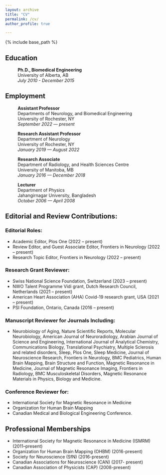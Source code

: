 ```yaml
---
layout: archive
title: "CV"
permalink: /cv/
author_profile: true

---
```


 {% include base_path %}

## Education

<p style="margin-left: 40px"><b>Ph.D., Biomedical Engineering</b>
<br>University of Alberta, AB
<br><i>July 2010 - December 2015</i></p>

## Employment

<p style="margin-left: 40px"><b>Assistant Professor</b>
<br>Departments of Neurology, and Biomedical Engineering
<br>University of Rochester, NY
<br><i>September 2022 — present</i></p>

<p style="margin-left: 40px"><b>Research Assistant Professor</b>
<br>Department of Neurology
<br>University of Rochester, NY
<br><i>January 2019 — August 2022</i></p>

<p style="margin-left: 40px"><b>Research Associate</b>
<br>Department of Radiology, and Health Sciences Centre
<br>University of Manitoba, MB
<br><i>January 2016 — December 2018</i></p>

<p style="margin-left: 40px"><b>Lecturer</b>
<br>Department of Physics
<br>Jahangirnagar University, Bangladesh
<br><i>October 2006 — April 2008</i></p>


## Editorial and Review Contributions: 

### Editorial Roles:
*	Academic Editor, Plos One (2022 – present)    
*	Review Editor, and Guest Associate Editor, Frontiers in Neurology (2022 – present)   
*	Research Topic Editor, Frontiers in Neurology (2022 – present)  

### Research Grant Reviewer:
*	Swiss National Science Foundation, Switzerland (2023 – present)  
*	NWO Talent Programme Vidi grant, Dutch Research Council, Netherlands (2021 – present)   
*	American Heart Association (AHA) Covid-19 research grant, USA (2021 – present)  
*	PSI Foundation, Ontario, Canada (2016 – present)   

### Manuscript Reviewer for Journals Including: 
* Neurobiology of Aging, Nature Scientific Reports, Molecular Neurobiology, American Journal of Neuroradiology, Arabian Journal of Science and Engineering, International Journal of Analytical Chemistry, Communications Biology, Translational Psychiatry, Multiple Sclerosis and related disorders, Sleep, Plos One, Sleep Medicine, Journal of Neuroscience Research, Frontiers in Neurology, BMC Pediatrics, Human Brain Mapping, Brain Structure and Function, Magnetic Resonance in Medicine, Journal of Magnetic Resonance Imaging, Frontiers in Radiology, BMC Musculoskeletal Disorders, Magnetic Resonance Materials in Physics, Biology and Medicine.  

### Conference Reviewer for: 
*	International Society for Magnetic Resonance in Medicine
*	Organization for Human Brain Mapping
*	Canadian Medical and Biological Engineering Conference.


## Professional Memberships 
*	International Society for Magnetic Resonance in Medicine (ISMRM) (2011–present)  
*	Organization for Human Brain Mapping (OHBM) (2016-present)  
*	Society for Neuroscience (SfN) (2016-present)  
*	Canadian Associations for Neuroscience (CAN) (2017- present)  
*	Canadian Association of Physicists (CAP) (2008-present)
   
